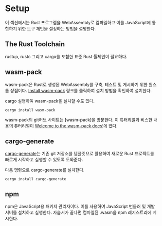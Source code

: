 # Setup 

이 섹션에서는 Rust 프로그램을 WebAssembly로 컴파일하고 이를 JavaScript에 통합하기 위한 도구 체인을 설정하는 방법을 설명한다. 


## The Rust Toolchain
rustup, rustc 그리고 cargo를 포함한 표준 Rust 툴체인이 필요하다. 


## wasm-pack
wasm-pack은 Rust로 생성된 WebAssembly를 구축, 테스트 및 게시하기 위한 원스톱 상점이다. [Install wasm-pack](https://rustwasm.github.io/wasm-pack/installer/) 링크를 클릭하여 설치 방법을 확인하여 설치한다. 

cargo 실행하여 wasm-pack을 설치할 수도 있다. 

```shell
cargo install wasm-pack
```

wasm-pack의 git허브 사이트는 [wasm-pack]을 방문한다. 이 튜터리얼과 비스한 내용의 튜터리얼이 [Welcome to the wasm-pack docs!](https://rustwasm.github.io/docs/wasm-pack/introduction.html)에 있다. 



## cargo-generate

[cargo-generate](https://github.com/cargo-generate/cargo-generate)는 기존 git 저장소를 템플릿으로 활용하여 새로운 Rust 프로젝트를 빠르게 시작하고 실행할 수 있도록 도와준다.

다음 명령으로 cargo-generate를 설치한다. 

```shell
cargo install cargo-generate
```


## npm 
npm은 JavaScript용 패키지 관리자이다. 이를 사용하여 JavaScript 번들러 및 개발 서버를 설치하고 실행한다. 자습서가 끝나면 컴파일된 .wasm을 npm 레지스트리에 게시한다. 



